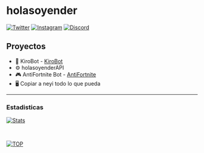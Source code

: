 # holasoyender

[![Twitter](https://img.shields.io/twitter/follow/holasoyender_?color=1da1f2&logo=twitter&style=for-the-badge)](https://twitter.com/intent/follow?user_id=741944734571188224)
[![Instagram](https://img.shields.io/twitter/follow/holasoyender?color=blueviolet&logo=instagram&style=for-the-badge)](https://www.instagram.com/javiwxd/)
[![Discord](https://img.shields.io/discord/637639471743107086?color=7289da&logo=discord&style=for-the-badge)](https://discord.gg/JqbEZE3)


## Proyectos

- 🍉 KiroBot - [KiroBot](holasoyender.gitbook.io/kirobot)
- ⚙️ holasoyenderAPI
- 🎮 AntiFortnite Bot - [AntiFortnite](https://github.com/holasoyender/AntiFortnite-Bot)
- 🖥️ Copiar a neyi todo lo que pueda

---

### Estadisticas

[![Stats](https://github-readme-stats.vercel.app/api?username=holasoyender&count_private=true)](https://github.com/holasoyender)

<br />

[![TOP](https://github-readme-stats.vercel.app/api/top-langs/?username=holasoyender)](https://github.com/holasoyender)

